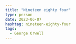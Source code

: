 ```yaml
---
title: "Nineteen eighty four"
type: person
date: 2023-06-07
hashtag: nineteen-eighty-four
tags:
  - George Orwell
---
```

